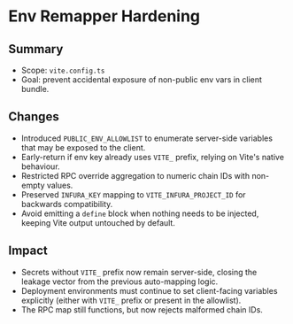 # Env Remapper Hardening

## Summary
- Scope: `vite.config.ts`
- Goal: prevent accidental exposure of non-public env vars in client bundle.

## Changes
- Introduced `PUBLIC_ENV_ALLOWLIST` to enumerate server-side variables that may be exposed to the client.
- Early-return if env key already uses `VITE_` prefix, relying on Vite's native behaviour.
- Restricted RPC override aggregation to numeric chain IDs with non-empty values.
- Preserved `INFURA_KEY` mapping to `VITE_INFURA_PROJECT_ID` for backwards compatibility.
- Avoid emitting a `define` block when nothing needs to be injected, keeping Vite output untouched by default.

## Impact
- Secrets without `VITE_` prefix now remain server-side, closing the leakage vector from the previous auto-mapping logic.
- Deployment environments must continue to set client-facing variables explicitly (either with `VITE_` prefix or present in the allowlist).
- The RPC map still functions, but now rejects malformed chain IDs.
